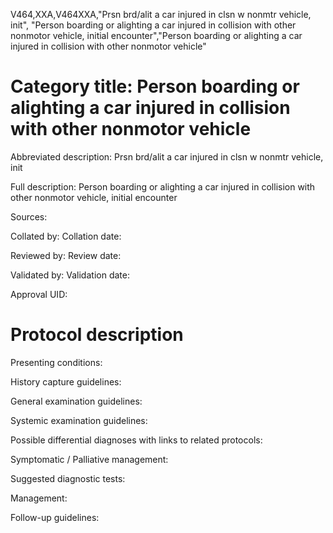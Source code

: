 V464,XXA,V464XXA,"Prsn brd/alit a car injured in clsn w nonmtr vehicle, init", "Person boarding or alighting a car injured in collision with other nonmotor vehicle, initial encounter","Person boarding or alighting a car injured in collision with other nonmotor vehicle"
# Category title: Person boarding or alighting a car injured in collision with other nonmotor vehicle

Abbreviated description: Prsn brd/alit a car injured in clsn w nonmtr vehicle, init

Full description: Person boarding or alighting a car injured in collision with other nonmotor vehicle, initial encounter

Sources:

Collated by:
Collation date:

Reviewed by:
Review date:

Validated by:
Validation date:

Approval UID:

# Protocol description

Presenting conditions:

History capture guidelines:

General examination guidelines:

Systemic examination guidelines:

Possible differential diagnoses with links to related protocols:

Symptomatic / Palliative management:

Suggested diagnostic tests:

Management:

Follow-up guidelines:
